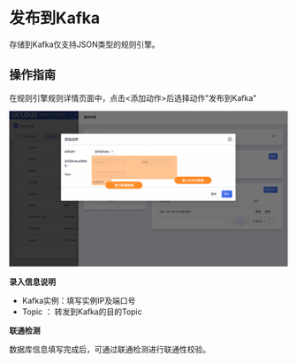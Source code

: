 # 发布到Kafka

存储到Kafka仅支持JSON类型的规则引擎。



## 操作指南

在规则引擎规则详情页面中，点击<添加动作>后选择动作"发布到Kafka"

![图片](../../../images/动作-5.png)

**录入信息说明**

- Kafka实例：填写实例IP及端口号
- Topic ： 转发到Kafka的目的Topic



**联通检测**

数据库信息填写完成后，可通过联通检测进行联通性校验。